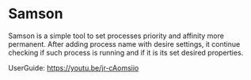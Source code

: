 # Samson
 
Samson is a simple tool to set processes priority and affinity more permanent. After adding process name with desire settings, it continue checking if such process is running and if it is its set desired properties.

UserGuide: https://youtu.be/jr-cAomsiio
